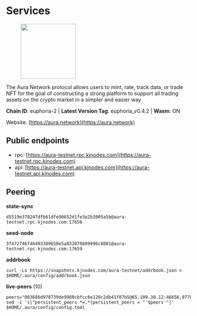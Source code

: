 # Services

<figure><img src="https://raw.githubusercontent.com/kj89/testnet_manuals/main/pingpub/logos/aura.png" width="150" alt=""><figcaption></figcaption></figure>

The Aura Network protocol allows users to mint, rate, track data,  or trade NFT for the goal of constructing a strong platform to  support all trading assets on the crypto market in a simpler and easier way

**Chain ID**: euphoria-2 | **Latest Version Tag**: euphoria_v0.4.2 | **Wasm**: ON

Website: [https://aura.network](https://aura.network)


## Public endpoints

* rpc: [https://aura-testnet.rpc.kjnodes.com](https://aura-testnet.rpc.kjnodes.com)
* api: [https://aura-testnet.api.kjnodes.com](https://aura-testnet.api.kjnodes.com)

## Peering

**state-sync**

```
d5519e378247dfb61dfe90652d1fe3e2b3005a5b@aura-testnet.rpc.kjnodes.com:17656
```

**seed-node**

```
3f472746f46493309650e5a033076689996c8881@aura-testnet.rpc.kjnodes.com:17659
```

**addrbook**
```
curl -Ls https://snapshots.kjnodes.com/aura-testnet/addrbook.json > $HOME/.aura/config/addrbook.json
```

**live-peers** (10)
```
peers="003686d978739de9988cbfcc6e120c2db41f87b5@65.109.30.12:46656,0770c2687cc34d59ca62270960d3ffcad6e42cf8@65.108.233.44:21656,b2394ad608075aa405cdf4ab55e36376d93f7b1d@65.108.206.118:56656,b91ee5c72905bc49beed2720bb882c923c68fbc9@65.108.142.47:21656,f4047b504d4d5faa47a9044ab48bd29837051d79@5.161.141.144:26656,d5519e378247dfb61dfe90652d1fe3e2b3005a5b@65.109.68.190:17656,e874935eee84c8313dbb52ba497aed2d8d1f1245@65.108.237.231:27656,7812205773ac30f3d47200ac2391c79896c60135@54.254.220.113:26656,fdcc8f1ca406213d79947c5f38920a085ed90c0f@144.202.72.17:26676,2694dd6c739393ad7066dc384e41a21b334f5a35@142.132.223.189:26656"
sed -i 's|^persistent_peers *=.*|persistent_peers = "'$peers'"|' $HOME/.aura/config/config.toml
```
